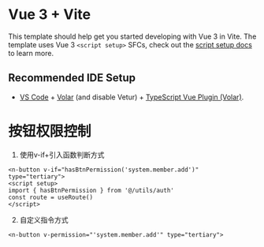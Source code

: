 # Vue 3 + Vite

This template should help get you started developing with Vue 3 in Vite. The template uses Vue 3 `<script setup>` SFCs, check out the [script setup docs](https://v3.vuejs.org/api/sfc-script-setup.html#sfc-script-setup) to learn more.

## Recommended IDE Setup

- [VS Code](https://code.visualstudio.com/) + [Volar](https://marketplace.visualstudio.com/items?itemName=Vue.volar) (and disable Vetur) + [TypeScript Vue Plugin (Volar)](https://marketplace.visualstudio.com/items?itemName=Vue.vscode-typescript-vue-plugin).


# 按钮权限控制

  1. 使用v-if+引入函数判断方式

  ```vue
  <n-button v-if="hasBtnPermission('system.member.add')" type="tertiary">
  <script setup>
  import { hasBtnPermission } from '@/utils/auth'
  const route = useRoute()
  </script>
  ```

  2. 自定义指令方式

  ```vue
  <n-button v-permission="'system.member.add'" type="tertiary">
  ```